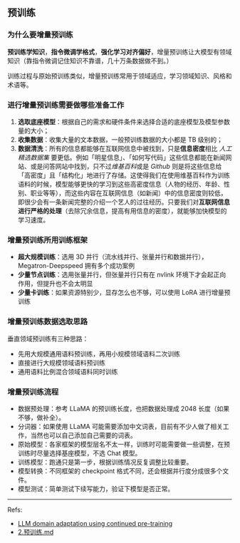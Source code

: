 ## 预训练


### 为什么要增量预训练
**预训练学知识**，**指令微调学格式**，**强化学习对齐偏好**，增量预训练让大模型有领域知识（靠指令微调记住知识不靠谱，几十万条数据做不到。）

训练过程与原始预训练类似，增量预训练常用于领域适应，学习领域知识、风格和术语等。


### 进行增量预训练需要做哪些准备工作
1. **选取底座模型**：根据自己的需求和硬件条件来选择合适的底座模型及模型参数量的大小；
2. **收集数据**：收集大量的文本数据，一般预训练数据的大小都是 TB 级别的；
3. **数据清洗**：所有的信息都能够在互联网信息中被找到，只是**信息密度**相比 *人工精选数据集* 要更低。例如「明星信息」、「如何写代码」这些信息都能在新闻网站、或是问答网站中找到，只不过*维基百科*或是 *Github* 则是将这些信息给「高密度」且「结构化」地进行了存储。这使得我们在使用维基百科作为训练语料的时候，模型能够更快的学习到这些高密度信息（人物的经历、年龄、性别、职业等等），而这些内容在互联网信息（如新闻）中的信息密度则较低，即很少会有一条新闻完整的介绍一个艺人的过往经历。只要我们对**互联网信息进行严格的处理**（去除冗余信息，提高有用信息的密度），就能够加快模型的学习速度。


### 增量预训练所用训练框架
- **超大规模训练**：选用 3D 并行（流水线并行、张量并行和数据并行），Megatron-Deepspeed 拥有多个成功案例
- **少量节点训练**：选用张量并行，但张量并行只有在 nvlink 环境下才会起正向作用，但提升也不会太明显
- **少量卡训练**：如果资源特别少，显存怎么也不够，可以使用 LoRA 进行增量预训练


### 增量预训练数据选取思路

垂直领域预训练有三种思路：
- 先用大规模通用语料预训练，再用小规模领域语料二次训练
- 直接进行大规模领域语料预训练
- 通用语料比例混合领域语料同时训练


### 增量预训练流程
- 数据预处理：参考 LLaMA 的预训练长度，也把数据处理成 2048 长度（如果不够，做补全）。
- 分词器：如果使用 LLaMA 可能需要添加中文词表，目前有不少人做了相关工作，当然也可以自己添加自己需要的词表。
- 原始模型：各家框架的模型层名不太一样，训练时可能需要做一些调整，在预训练时尽量选择基座模型，不选 Chat 模型。
- 训练模型：跑通只是第一步，根据训练情况反复调整比较重要。
- 模型转换：不同框架的 checkpoint 格式不同，还会根据并行度分成很多个文件。
- 模型测试：简单测试下续写能力，验证下模型是否正常。

---

Refs:
- [LLM domain adaptation using continued pre-training](https://medium.com/@gilinachum/llm-domain-adaptation-using-continued-pre-training-part-1-3-e3d10fcfdae1)
- [2.预训练.md](https://github.com/wdndev/llm_interview_note/blob/main/05.%E6%9C%89%E7%9B%91%E7%9D%A3%E5%BE%AE%E8%B0%83/2.%E9%A2%84%E8%AE%AD%E7%BB%83/2.%E9%A2%84%E8%AE%AD%E7%BB%83.md)

